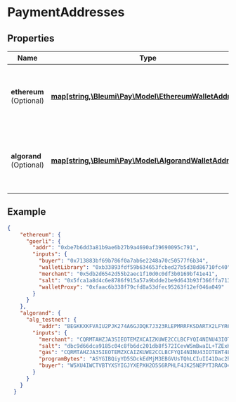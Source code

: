 # PaymentAddresses

## Properties
Name | Type | Description | Notes
------------ | ------------- | ------------- | -------------
**ethereum** <br> (Optional) | [**map[string,\Bleumi\Pay\Model\EthereumWalletAddress]**](EthereumWalletAddress.md) | A dictionary which gives the wallet addresses in Ethereum Network | 
**algorand** <br> (Optional) | [**map[string,\Bleumi\Pay\Model\AlgorandWalletAddress]**](AlgorandWalletAddress.md) | A dictionary which gives the wallet addresses in Algorand Network | 

## Example

```json
{
    "ethereum": {
      "goerli": {
        "addr": "0xbe7b6dd3a81b9ae6b27b9a4690af39690095c791",
        "inputs": {
          "buyer": "0x713883bf69b786f0a7ab6e2248a70c50577f6b34",
          "walletLibrary": "0xb33893fdf59b634653fcbed27b5d38d86710fc40",
          "merchant": "0x5db2d6542d55b2aec1f10d0c0df3b0169bf41e41",
          "salt": "0x5fca1a8d4c6e8786f915a57a9bdde2be9d643b93f366ffa713384fe75762e4aa",
          "walletProxy": "0xfaac6b338f79cfd8a53dfec95263f12ef046a049"
        }
      }
    },
    "algorand": {
      "alg_testnet": {
          "addr": "BEGKKXKFVAIU2PJK274A6GJDQK7J323RLEPMRRFKSDARTX2LFYR6S6VNLM",
        "inputs": {
          "merchant": "CQRMTAHZJA3SIEOTEMZXCAIZKUWE2CCLBCFYQI4NINU43IOTEWT4LOT4IY",
          "salt": "dbc9d66dca9185c04c8fb6dc201db8f572ICevWSmBwaIL+TZExKWDigc4PDAQwy125SrvxoMHoWHNbS79Dp+w==",
          "gas": "CQRMTAHZJA3SIEOTEMZXCAIZKUWE2CCLBCFYQI4NINU43IOTEWT4LOT4IY",
          "programBytes": "ASYGIBQiyYD5SDckEdMjM3EBGVUsTQhLCIuII41Dac2h0yWnILdvTiLCnUM8XlhBk4uR9z6d2XovOsvEq11pH4nuIBD5IAAAAAAAAAAAAAAAAAAAAAAAAAAAAAAAAAAAAAAAAAAAA3BheQVheGZlciBdtOnkjuxx1Dec/b84B7gMkevLMHGQmt2Q5eDcnAU/KzEHKBIxBykSETEJKhIxCSgSMQkpEhExCSgSEREQMQ8rEhAxFCgSMRQpEhExFSoSMRUoEjEVKRIRERAxDycEEhARMQUBJwUSEDEUMQASEQ==",
          "buyer": "W5XU4IWCTVBTYXSYIGJYXEPXH2O5S6RPHLF4JK25NEPYT3RACD4Z3EBS4A"
        }
      }
    }
  }
```